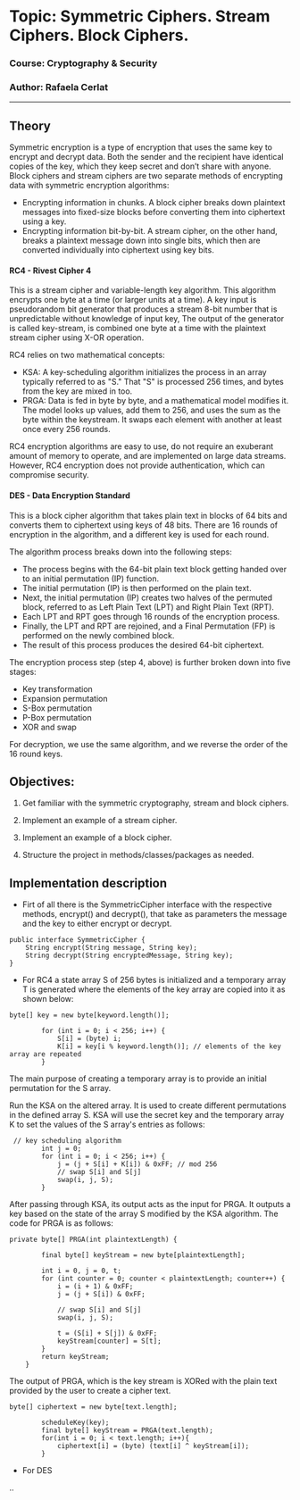 # Topic: Symmetric Ciphers. Stream Ciphers. Block Ciphers.

### Course: Cryptography & Security
### Author: Rafaela Cerlat

----

## Theory
Symmetric encryption is a type of encryption that uses the same key to encrypt and decrypt data. Both the sender and the recipient have identical copies of the key, which they keep secret and don’t share with anyone.
Block ciphers and stream ciphers are two separate methods of encrypting data with symmetric encryption algorithms:

* Encrypting information in chunks. A block cipher breaks down plaintext messages into fixed-size blocks before converting them into ciphertext using a key.
* Encrypting information bit-by-bit. A stream cipher, on the other hand, breaks a plaintext message down into single bits, which then are converted individually into ciphertext using key bits.

#### RC4 - Rivest Cipher 4
This is a stream cipher and variable-length key algorithm. This algorithm encrypts one byte at a time (or larger units at a time).
A key input is pseudorandom bit generator that produces a stream 8-bit number that is unpredictable without knowledge of input key, The output of the generator is called key-stream, is combined one byte at a time with the plaintext stream cipher using X-OR operation.

RC4 relies on two mathematical concepts:
* KSA: A key-scheduling algorithm initializes the process in an array typically referred to as "S." That "S" is processed 256 times, and bytes from the key are mixed in too. 
* PRGA: Data is fed in byte by byte, and a mathematical model modifies it. The model looks up values, add them to 256, and uses the sum as the byte within the keystream. It swaps each element with another at least once every 256 rounds. 

RC4 encryption algorithms are easy to use, do not require an exuberant amount of memory to operate, and are implemented on large data streams. However, RC4 encryption does not provide authentication, which can compromise security.

#### DES - Data Encryption Standard
This is a block cipher algorithm that takes plain text in blocks of 64 bits and converts them to ciphertext using keys of 48 bits. There are 16 rounds of encryption in the algorithm, and a different key is used for each round.

The algorithm process breaks down into the following steps:
* The process begins with the 64-bit plain text block getting handed over to an initial permutation (IP) function.
* The initial permutation (IP) is then performed on the plain text.
* Next, the initial permutation (IP) creates two halves of the permuted block, referred to as Left Plain Text (LPT) and Right Plain Text (RPT).
* Each LPT and RPT goes through 16 rounds of the encryption process.
* Finally, the LPT and RPT are rejoined, and a Final Permutation (FP) is performed on the newly combined block.
* The result of this process produces the desired 64-bit ciphertext.

The encryption process step (step 4, above) is further broken down into five stages:
* Key transformation
* Expansion permutation
* S-Box permutation
* P-Box permutation
* XOR and swap

For decryption, we use the same algorithm, and we reverse the order of the 16 round keys.

## Objectives:
1. Get familiar with the symmetric cryptography, stream and block ciphers.

2. Implement an example of a stream cipher.

3. Implement an example of a block cipher.

4. Structure the project in methods/classes/packages as needed.


## Implementation description

* Firt of all there is the SymmetricCipher interface with the respective methods, encrypt() and decrypt(), that take as parameters the message and the key to either encrypt or decrypt.
```
public interface SymmetricCipher {
    String encrypt(String message, String key);
    String decrypt(String encryptedMessage, String key);
}
```


* For RC4 a state array S of 256 bytes is initialized and a temporary array T is generated where the elements of the key array are copied into it as shown below:
```
byte[] key = new byte[keyword.length()];

        for (int i = 0; i < 256; i++) {
            S[i] = (byte) i;
            K[i] = key[i % keyword.length()]; // elements of the key array are repeated
        }
```

The main purpose of creating a temporary array is to provide an initial permutation for the S array.

Run the KSA on the altered array. It is used to create different permutations in the defined array S. KSA will use the secret key and the temporary array K to set the values of the S array's entries as follows:
```
 // key scheduling algorithm
        int j = 0;
        for (int i = 0; i < 256; i++) {
            j = (j + S[i] + K[i]) & 0xFF; // mod 256
            // swap S[i] and S[j]
            swap(i, j, S);
        }
```
After passing through KSA, its output acts as the input for PRGA. It outputs a key based on the state of the array S modified by the KSA algorithm. The code for PRGA is as follows:
```
private byte[] PRGA(int plaintextLength) {

        final byte[] keyStream = new byte[plaintextLength];

        int i = 0, j = 0, t;
        for (int counter = 0; counter < plaintextLength; counter++) {
            i = (i + 1) & 0xFF;
            j = (j + S[i]) & 0xFF;

            // swap S[i] and S[j]
            swap(i, j, S);

            t = (S[i] + S[j]) & 0xFF;
            keyStream[counter] = S[t];
        }
        return keyStream;
    }
```
The output of PRGA, which is the key stream is XORed with the plain text provided by the user to create a cipher text.
```
byte[] ciphertext = new byte[text.length];

        scheduleKey(key);
        final byte[] keyStream = PRGA(text.length);
        for(int i = 0; i < text.length; i++){
            ciphertext[i] = (byte) (text[i] ^ keyStream[i]);
        }
```


* For DES 

..

